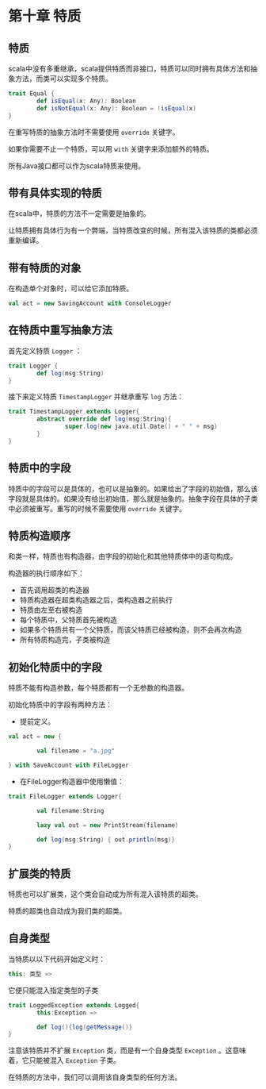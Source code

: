 # 第十章 特质

## 特质

scala中没有多重继承，scala提供特质而非接口，特质可以同时拥有具体方法和抽象方法，而类可以实现多个特质。

```scala
trait Equal {
        def isEqual(x: Any): Boolean
        def isNotEqual(x: Any): Boolean = !isEqual(x)
}
```

在重写特质的抽象方法时不需要使用 `override` 关键字。

如果你需要不止一个特质，可以用 `with` 关键字来添加额外的特质。

所有Java接口都可以作为scala特质来使用。

## 带有具体实现的特质

在scala中，特质的方法不一定需要是抽象的。

让特质拥有具体行为有一个弊端，当特质改变的时候，所有混入该特质的类都必须重新编译。

## 带有特质的对象

在构造单个对象时，可以给它添加特质。

```scala
val act = new SavingAccount with ConsoleLogger
```

## 在特质中重写抽象方法

首先定义特质 `Logger` ：

```scala
trait Logger {
        def log(msg:String)
}
```

接下来定义特质 `TimestampLogger` 并继承重写 `log` 方法：

```scala
trait TimestampLogger extends Logger{
        abstract override def log(msg:String){
                super.log(new java.util.Date() + " " + msg)
        }
}
```

## 特质中的字段

特质中的字段可以是具体的，也可以是抽象的。如果给出了字段的初始值，那么该字段就是具体的。如果没有给出初始值，那么就是抽象的。抽象字段在具体的子类中必须被重写。重写的时候不需要使用 `override` 关键字。

## 特质构造顺序

和类一样，特质也有构造器，由字段的初始化和其他特质体中的语句构成。

构造器的执行顺序如下：

- 首先调用超类的构造器
- 特质构造器在超类构造器之后，类构造器之前执行
- 特质由左至右被构造
- 每个特质中，父特质首先被构造
- 如果多个特质共有一个父特质，而该父特质已经被构造，则不会再次构造
- 所有特质构造完，子类被构造

## 初始化特质中的字段

特质不能有构造参数，每个特质都有一个无参数的构造器。

初始化特质中的字段有两种方法：

- 提前定义。

```scala
val act = new {

        val filename = "a.jpg"

} with SaveAccount with FileLogger
```

- 在FileLogger构造器中使用懒值：

```scala
trait FileLogger extends Logger{

        val filename:String

        lazy val out = new PrintStream(filename)

        def log(msg:String) { out.println(msg)}
}
```

## 扩展类的特质

特质也可以扩展类，这个类会自动成为所有混入该特质的超类。

特质的超类也自动成为我们类的超类。

## 自身类型

当特质以以下代码开始定义时：

```scala
this: 类型 =>
```

它便只能混入指定类型的子类

```scala
trait LoggedException extends Logged{
        this:Exception =>

        def log(){log(getMessage()}
}
```

注意该特质并不扩展 `Exception` 类，而是有一个自身类型 `Exception` 。这意味着，它只能被混入 `Exception` 子类。

在特质的方法中，我们可以调用该自身类型的任何方法。